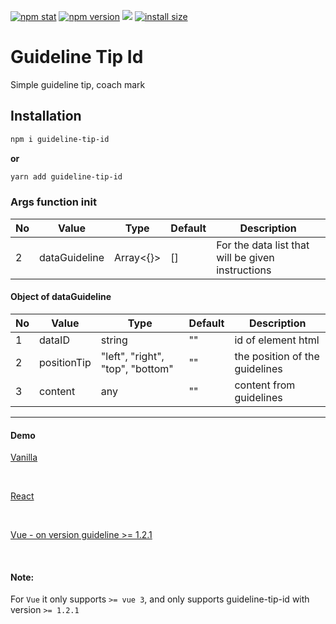 
[![npm stat](https://img.shields.io/npm/dm/guideline-tip-id.svg?style=flat-square)](https://npm-stat.com/charts.html?package=guideline-tip-id)
[![npm version](https://img.shields.io/npm/v/guideline-tip-id.svg?style=flat-square)](https://www.npmjs.com/package/guideline-tip-id)
[![](https://data.jsdelivr.com/v1/package/npm/guideline-tip-id/badge)](https://www.jsdelivr.com/package/npm/guideline-tip-id)
[![install size](https://packagephobia.com/badge?p=guideline-tip-id)](https://packagephobia.com/result?p=guideline-tip-id)

# Guideline Tip Id

Simple guideline tip, coach mark

## Installation

```bash
npm i guideline-tip-id
```

**or**

```bash
yarn add guideline-tip-id
```

### Args function init
No | Value | Type | Default | Description
--- | --- | --- | --- | ---
2 | dataGuideline | Array<{}> | [] | For the data list that will be given instructions

#### Object of dataGuideline 
No | Value | Type | Default | Description
--- | --- | --- | --- | ---
1 | dataID | string | "" | id of element html
2 | positionTip | "left", "right", "top", "bottom" | "" | the position of the guidelines
3 | content | any | "" | content from guidelines

<hr/>

#### Demo
[Vanilla](https://stackblitz.com/edit/web-platform-z7ot74?file=index.html) 

<br/>

[React](https://github.com/ugiispoyo/example-guideline-tip-id-react/blob/master/src/App.js) 

<br/>

[Vue - on version guideline >= 1.2.1](https://stackblitz.com/edit/vitejs-vite-esx3tn?file=src%2FApp.vue) 

<br/>

#### Note:
For `Vue` it only supports `>= vue 3`, and only supports guideline-tip-id with version `>= 1.2.1`